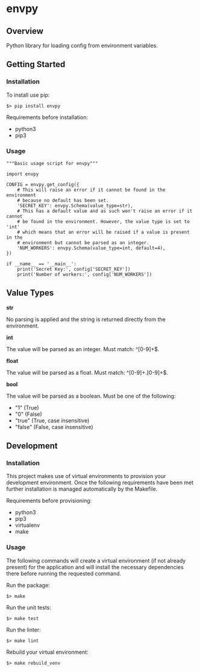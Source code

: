 # envpy

## Overview
Python library for loading config from environment variables.

## Getting Started

### Installation
To install use pip:
```
$> pip install envpy
```
    
Requirements before installation:
 * python3
 * pip3

### Usage
```
"""Basic usage script for envpy"""

import envpy

CONFIG = envpy.get_config({
    # This will raise an error if it cannot be found in the environment
    # because no default has been set.
    'SECRET_KEY': envpy.Schema(value_type=str),
    # This has a default value and as such won't raise an error if it cannot
    # be found in the environment. However, the value type is set to 'int'
    # which means that an error will be raised if a value is present in the
    # environment but cannot be parsed as an integer.
    'NUM_WORKERS': envpy.Schema(value_type=int, default=4),
})

if __name__ == '__main__':
    print('Secret Key:', config['SECRET_KEY'])
    print('Number of workers:', config['NUM_WORKERS'])
```

## Value Types

**str**

No parsing is applied and the string is returned directly from the environment.

**int**

The value will be parsed as an integer. Must match: ^[0-9]+$.

**float**

The value will be parsed as a float. Must match: ^[0-9]+\.[0-9]+$.

**bool**

The value will be parsed as a boolean. Must be one of the following:
 - "1" (True)
 - "0" (False)
 - "true" (True, case insensitive)
 - "false" (False, case insensitive)


## Development

### Installation
This project makes use of virtual environments to provision your development environment. Once the following requirements have been met further installation is managed automatically by the Makefile.

Requirements before provisioning:
 * python3
 * pip3
 * virtualenv
 * make

### Usage
The following commands will create a virtual environment (if not already present) for the application and will install the necessary dependencies there before running the requested command.

Run the package:
```
$> make
```
Run the unit tests:
```
$> make test
```
Run the linter: 
```
$> make lint
```

Rebuild your virtual environment:
```
$> make rebuild_venv
```
